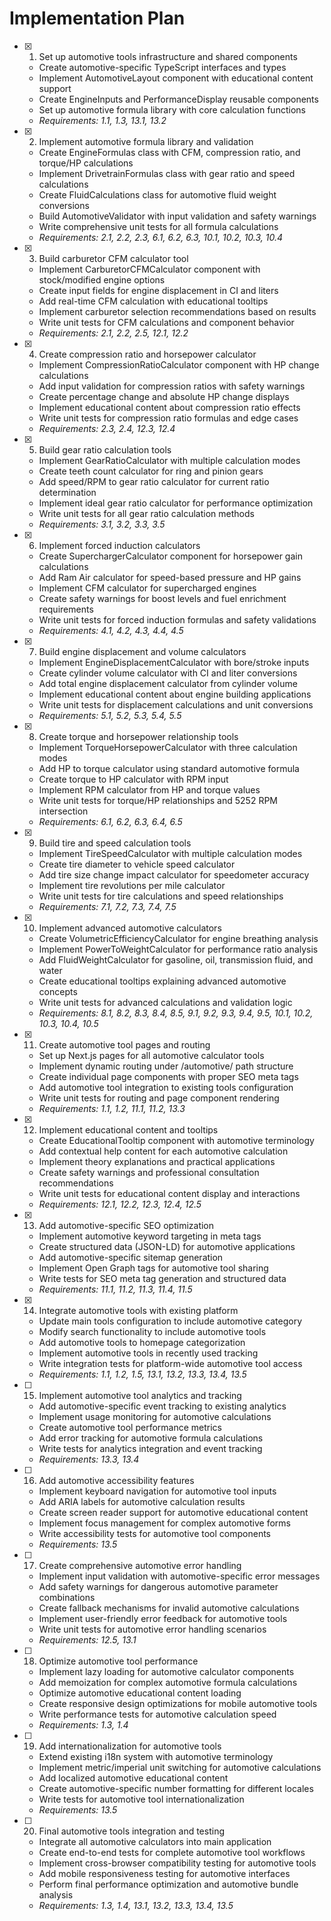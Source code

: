 # Implementation Plan

- [x] 1. Set up automotive tools infrastructure and shared components
  - Create automotive-specific TypeScript interfaces and types
  - Implement AutomotiveLayout component with educational content support
  - Create EngineInputs and PerformanceDisplay reusable components
  - Set up automotive formula library with core calculation functions
  - _Requirements: 1.1, 1.3, 13.1, 13.2_

- [x] 2. Implement automotive formula library and validation
  - Create EngineFormulas class with CFM, compression ratio, and torque/HP calculations
  - Implement DrivetrainFormulas class with gear ratio and speed calculations
  - Create FluidCalculations class for automotive fluid weight conversions
  - Build AutomotiveValidator with input validation and safety warnings
  - Write comprehensive unit tests for all formula calculations
  - _Requirements: 2.1, 2.2, 2.3, 6.1, 6.2, 6.3, 10.1, 10.2, 10.3, 10.4_

- [x] 3. Build carburetor CFM calculator tool
  - Implement CarburetorCFMCalculator component with stock/modified engine options
  - Create input fields for engine displacement in CI and liters
  - Add real-time CFM calculation with educational tooltips
  - Implement carburetor selection recommendations based on results
  - Write unit tests for CFM calculations and component behavior
  - _Requirements: 2.1, 2.2, 2.5, 12.1, 12.2_

- [x] 4. Create compression ratio and horsepower calculator
  - Implement CompressionRatioCalculator component with HP change calculations
  - Add input validation for compression ratios with safety warnings
  - Create percentage change and absolute HP change displays
  - Implement educational content about compression ratio effects
  - Write unit tests for compression ratio formulas and edge cases
  - _Requirements: 2.3, 2.4, 12.3, 12.4_

- [x] 5. Build gear ratio calculation tools
  - Implement GearRatioCalculator with multiple calculation modes
  - Create teeth count calculator for ring and pinion gears
  - Add speed/RPM to gear ratio calculator for current ratio determination
  - Implement ideal gear ratio calculator for performance optimization
  - Write unit tests for all gear ratio calculation methods
  - _Requirements: 3.1, 3.2, 3.3, 3.5_

- [x] 6. Implement forced induction calculators
  - Create SuperchargerCalculator component for horsepower gain calculations
  - Add Ram Air calculator for speed-based pressure and HP gains
  - Implement CFM calculator for supercharged engines
  - Create safety warnings for boost levels and fuel enrichment requirements
  - Write unit tests for forced induction formulas and safety validations
  - _Requirements: 4.1, 4.2, 4.3, 4.4, 4.5_

- [x] 7. Build engine displacement and volume calculators
  - Implement EngineDisplacementCalculator with bore/stroke inputs
  - Create cylinder volume calculator with CI and liter conversions
  - Add total engine displacement calculator from cylinder volume
  - Implement educational content about engine building applications
  - Write unit tests for displacement calculations and unit conversions
  - _Requirements: 5.1, 5.2, 5.3, 5.4, 5.5_

- [x] 8. Create torque and horsepower relationship tools
  - Implement TorqueHorsepowerCalculator with three calculation modes
  - Add HP to torque calculator using standard automotive formula
  - Create torque to HP calculator with RPM input
  - Implement RPM calculator from HP and torque values
  - Write unit tests for torque/HP relationships and 5252 RPM intersection
  - _Requirements: 6.1, 6.2, 6.3, 6.4, 6.5_

- [x] 9. Build tire and speed calculation tools
  - Implement TireSpeedCalculator with multiple calculation modes
  - Create tire diameter to vehicle speed calculator
  - Add tire size change impact calculator for speedometer accuracy
  - Implement tire revolutions per mile calculator
  - Write unit tests for tire calculations and speed relationships
  - _Requirements: 7.1, 7.2, 7.3, 7.4, 7.5_

- [x] 10. Implement advanced automotive calculators
  - Create VolumetricEfficiencyCalculator for engine breathing analysis
  - Implement PowerToWeightCalculator for performance ratio analysis
  - Add FluidWeightCalculator for gasoline, oil, transmission fluid, and water
  - Create educational tooltips explaining advanced automotive concepts
  - Write unit tests for advanced calculations and validation logic
  - _Requirements: 8.1, 8.2, 8.3, 8.4, 8.5, 9.1, 9.2, 9.3, 9.4, 9.5, 10.1, 10.2, 10.3, 10.4, 10.5_

- [x] 11. Create automotive tool pages and routing
  - Set up Next.js pages for all automotive calculator tools
  - Implement dynamic routing under /automotive/ path structure
  - Create individual page components with proper SEO meta tags
  - Add automotive tool integration to existing tools configuration
  - Write unit tests for routing and page component rendering
  - _Requirements: 1.1, 1.2, 11.1, 11.2, 13.3_

- [x] 12. Implement educational content and tooltips
  - Create EducationalTooltip component with automotive terminology
  - Add contextual help content for each automotive calculation
  - Implement theory explanations and practical applications
  - Create safety warnings and professional consultation recommendations
  - Write unit tests for educational content display and interactions
  - _Requirements: 12.1, 12.2, 12.3, 12.4, 12.5_

- [x] 13. Add automotive-specific SEO optimization
  - Implement automotive keyword targeting in meta tags
  - Create structured data (JSON-LD) for automotive applications
  - Add automotive-specific sitemap generation
  - Implement Open Graph tags for automotive tool sharing
  - Write tests for SEO meta tag generation and structured data
  - _Requirements: 11.1, 11.2, 11.3, 11.4, 11.5_

- [x] 14. Integrate automotive tools with existing platform
  - Update main tools configuration to include automotive category
  - Modify search functionality to include automotive tools
  - Add automotive tools to homepage categorization
  - Implement automotive tools in recently used tracking
  - Write integration tests for platform-wide automotive tool access
  - _Requirements: 1.1, 1.2, 1.5, 13.1, 13.2, 13.3, 13.4, 13.5_

- [ ] 15. Implement automotive tool analytics and tracking
  - Add automotive-specific event tracking to existing analytics
  - Implement usage monitoring for automotive calculations
  - Create automotive tool performance metrics
  - Add error tracking for automotive formula calculations
  - Write tests for analytics integration and event tracking
  - _Requirements: 13.3, 13.4_

- [ ] 16. Add automotive accessibility features
  - Implement keyboard navigation for automotive tool inputs
  - Add ARIA labels for automotive calculation results
  - Create screen reader support for automotive educational content
  - Implement focus management for complex automotive forms
  - Write accessibility tests for automotive tool components
  - _Requirements: 13.5_

- [ ] 17. Create comprehensive automotive error handling
  - Implement input validation with automotive-specific error messages
  - Add safety warnings for dangerous automotive parameter combinations
  - Create fallback mechanisms for invalid automotive calculations
  - Implement user-friendly error feedback for automotive tools
  - Write unit tests for automotive error handling scenarios
  - _Requirements: 12.5, 13.1_

- [ ] 18. Optimize automotive tool performance
  - Implement lazy loading for automotive calculator components
  - Add memoization for complex automotive formula calculations
  - Optimize automotive educational content loading
  - Create responsive design optimizations for mobile automotive tools
  - Write performance tests for automotive calculation speed
  - _Requirements: 1.3, 1.4_

- [ ] 19. Add internationalization for automotive tools
  - Extend existing i18n system with automotive terminology
  - Implement metric/imperial unit switching for automotive calculations
  - Add localized automotive educational content
  - Create automotive-specific number formatting for different locales
  - Write tests for automotive tool internationalization
  - _Requirements: 13.5_

- [ ] 20. Final automotive tools integration and testing
  - Integrate all automotive calculators into main application
  - Create end-to-end tests for complete automotive tool workflows
  - Implement cross-browser compatibility testing for automotive tools
  - Add mobile responsiveness testing for automotive interfaces
  - Perform final performance optimization and automotive bundle analysis
  - _Requirements: 1.3, 1.4, 13.1, 13.2, 13.3, 13.4, 13.5_